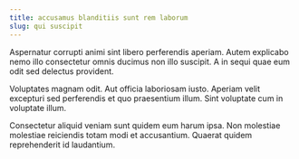 ```yaml
---
title: accusamus blanditiis sunt rem laborum
slug: qui suscipit
---
```


Aspernatur corrupti animi sint libero perferendis aperiam. Autem explicabo nemo illo consectetur omnis ducimus non illo suscipit. A in sequi quae eum odit sed delectus provident.

Voluptates magnam odit. Aut officia laboriosam iusto. Aperiam velit excepturi sed perferendis et quo praesentium illum. Sint voluptate cum in voluptate illum.

Consectetur aliquid veniam sunt quidem eum harum ipsa. Non molestiae molestiae reiciendis totam modi et accusantium. Quaerat quidem reprehenderit id laudantium.
